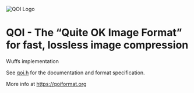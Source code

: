 ![QOI Logo](https://qoiformat.org/qoi-logo.svg)

# QOI - The “Quite OK Image Format” for fast, lossless image compression

Wuffs implementation

See [qoi.h](https://github.com/phoboslab/qoi/blob/master/qoi.h) for
the documentation and format specification.

More info at https://qoiformat.org
